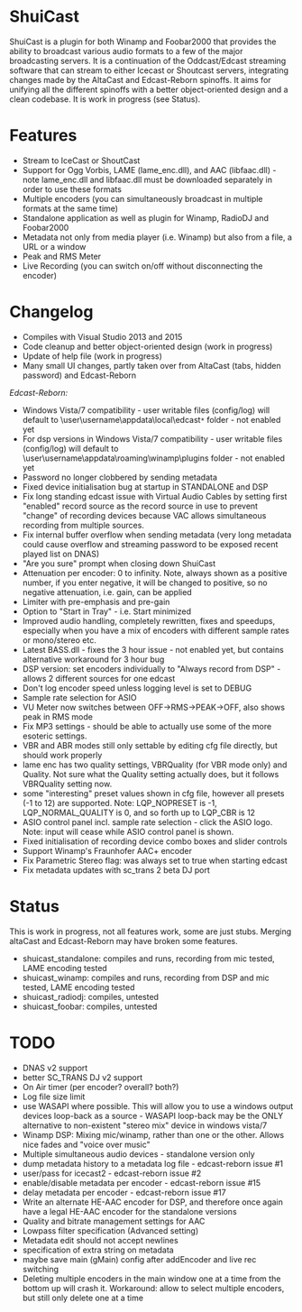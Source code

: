 # ShuiCast

ShuiCast is a plugin for both Winamp and Foobar2000 that provides the ability to broadcast
various audio formats to a few of the major broadcasting servers. It is a continuation of the
Oddcast/Edcast streaming software that can stream to either Icecast or Shoutcast servers,
integrating changes made by the AltaCast and Edcast-Reborn spinoffs. It aims for unifying all
the different spinoffs with a better object-oriented design and a clean codebase.
It is work in progress (see Status).

# Features

* Stream to IceCast or ShoutCast
* Support for Ogg Vorbis, LAME (lame_enc.dll), and AAC (libfaac.dll) - note lame_enc.dll and libfaac.dll must be downloaded separately in order to use these formats
* Multiple encoders (you can simultaneously broadcast in multiple formats at the same time)
* Standalone application as well as plugin for Winamp, RadioDJ and Foobar2000
* Metadata not only from media player (i.e. Winamp) but also from a file, a URL or a window
* Peak and RMS Meter
* Live Recording (you can switch on/off without disconnecting the encoder)

# Changelog

* Compiles with Visual Studio 2013 and 2015
* Code cleanup and better object-oriented design (work in progress)
* Update of help file (work in progress)
* Many small UI changes, partly taken over from AltaCast (tabs, hidden password) and Edcast-Reborn

*Edcast-Reborn:*

* Windows Vista/7 compatibility - user writable files (config/log) will default to \user\username\appdata\local\edcast`*` folder - not enabled yet
* For dsp versions in Windows Vista/7 compatibility - user writable files (config/log) will default to \user\username\appdata\roaming\winamp\plugins folder - not enabled yet
* Password no longer clobbered by sending metadata
* Fixed device initialisation bug at startup in STANDALONE and DSP
* Fix long standing edcast issue with Virtual Audio Cables by setting first "enabled" record source as the record source in use to prevent "change" of recording devices because VAC allows simultaneous recording from multiple sources.
* Fix internal buffer overflow when sending metadata (very long metadata could cause overflow and streaming password to be exposed recent played list on DNAS)
* "Are you sure" prompt when closing down ShuiCast
* Attenuation per encoder: 0 to infinity. Note, always shown as a positive number, if you enter negative, it will be changed to positive, so no negative attenuation, i.e. gain, can be applied
* Limiter with pre-emphasis and pre-gain
* Option to "Start in Tray" - i.e. Start minimized
* Improved audio handling, completely rewritten, fixes and speedups, especially when you have a mix of encoders with different sample rates or mono/stereo etc.
* Latest BASS.dll - fixes the 3 hour issue - not enabled yet, but contains alternative workaround for 3 hour bug
* DSP version: set encoders individually to "Always record from DSP" - allows 2 different sources for one edcast
* Don't log encoder speed unless logging level is set to DEBUG
* Sample rate selection for ASIO
* VU Meter now switches between OFF->RMS->PEAK->OFF, also shows peak in RMS mode
* Fix MP3 settings - should be able to actually use some of the more esoteric settings.
* VBR and ABR modes still only settable by editing cfg file directly, but should work properly
* lame enc has two quality settings, VBRQuality (for VBR mode only) and Quality. Not sure what the Quality setting actually does, but it follows VBRQuality setting now.
* some "interesting" preset values shown in cfg file, however all presets (-1 to 12) are supported. Note: LQP_NOPRESET is -1, LQP_NORMAL_QUALITY is 0, and so forth up to LQP_CBR is 12
* ASIO control panel incl. sample rate selection - click the ASIO logo. Note: input will cease while ASIO control panel is shown.
* Fixed initialisation of recording device combo boxes and slider controls
* Support Winamp's Fraunhofer AAC+ encoder
* Fix Parametric Stereo flag: was always set to true when starting edcast
* Fix metadata updates with sc_trans 2 beta DJ port

# Status

This is work in progress, not all features work, some are just stubs.
Merging altaCast and Edcast-Reborn may have broken some features.

* shuicast_standalone: compiles and runs, recording from mic tested, LAME encoding tested
* shuicast_winamp: compiles and runs, recording from DSP and mic tested, LAME encoding tested
* shuicast_radiodj: compiles, untested
* shuicast_foobar: compiles, untested

# TODO

* DNAS v2 support
* better SC_TRANS DJ v2 support
* On Air timer (per encoder? overall? both?)
* Log file size limit
* use WASAPI where possible. This will allow you to use a windows output devices loop-back as a source - WASAPI loop-back may be the ONLY alternative to non-existent "stereo mix" device in windows vista/7
* Winamp DSP: Mixing mic/winamp, rather than one or the other. Allows nice fades and "voice over music"
* Multiple simultaneous audio devices - standalone version only
* dump metadata history to a metadata log file - edcast-reborn issue #1
* user/pass for icecast2 - edcast-reborn issue #2
* enable/disable metadata per encoder - edcast-reborn issue #15
* delay metadata per encoder - edcast-reborn issue #17
* Write an alternate HE-AAC encoder for DSP, and therefore once again have a legal HE-AAC encoder for the standalone versions
* Quality and bitrate management settings for AAC
* Lowpass filter specification (Advanced setting)
* Metadata edit should not accept newlines
* specification of extra string on metadata
* maybe save main (gMain) config after addEncoder and live rec switching
* Deleting multiple encoders in the main window one at a time from the bottom up will crash it. Workaround: allow to select multiple encoders, but still only delete one at a time
